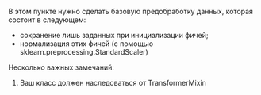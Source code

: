 В этом пункте нужно сделать базовую предобработку данных, которая состоит в следующем:

* сохранение лишь заданных при инициализации фичей;
* нормализация этих фичей (с помощью sklearn.preprocessing.StandardScaler)

Несколько важных замечаний:

1. Ваш класс должен наследоваться от TransformerMixin
